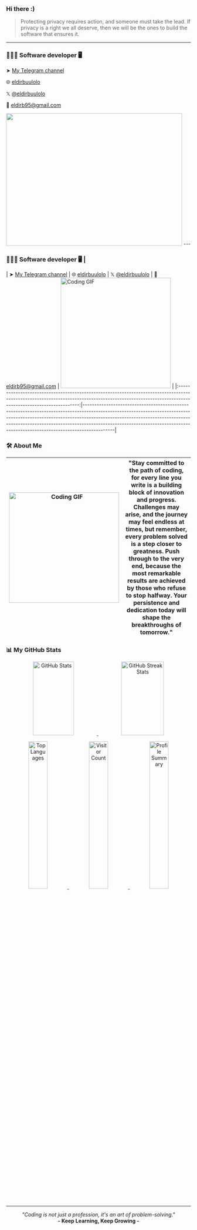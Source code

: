 ### Hi there :)

> Protecting privacy requires action, and someone must take the lead.
> If privacy is a right we all deserve, then we will be the ones to build the software that ensures it.

---

### 👩🏻‍💻 Software developer 🖥️

➤  [My Telegram channel](https://t.me/co_eld)

🌐  [eldirbuulolo](https://tmind-pi.vercel.app)

𝕏   [@eldirbuulolo](https://x.com/eldir_b)

📩  eldirb95@gmail.com

<img src="https://i.giphy.com/media/v1.Y2lkPTc5MGI3NjExeHA4MG5td2U0MWtjZ3VkZGdpZjdsdXE0MWRocWk4YTRpa2ZhbDVxbyZlcD12MV9pbnRlcm5hbF9naWZfYnlfaWQmY3Q9Zw/xUPGGDNsLvqsBOhuU0/giphy.gif" width="480" height="360" />
---

### 👩🏻‍💻 Software developer 🖥️    | 
| ➤ [My Telegram channel](https://t.me/co_eld)    | 
🌐 [eldirbuulolo](https://tmind-pi.vercel.app)    | 
𝕏 [@eldirbuulolo](https://x.com/eldir_b)    | 
📩 eldirb95@gmail.com  | <img src="https://i.giphy.com/media/v1.Y2lkPTc5MGI3NjExeHA4MG5td2U0MWtjZ3VkZGdpZjdsdXE0MWRocWk4YTRpa2ZhbDVxbyZlcD12MV9pbnRlcm5hbF9naWZfYnlfaWQmY3Q9Zw/xUPGGDNsLvqsBOhuU0/giphy.gif" alt="Coding GIF" width="300" height="300"/> |
|:------------------------------------------------------------------------------------------------------------------------------------------------------------------------------------------------:|-------------------------------------------------------------------------------------------------------------------------------------------------------------------------------------------------------------------------------------------------------------------------------------------------------------------------------------|



### 🛠 About Me

| <img src="https://media.giphy.com/media/paTz7UZbPfTZFRYnnB/giphy.gif" alt="Coding GIF" width="300" height="300"> | "Stay committed to the path of coding, for every line you write is a building block of innovation and progress. Challenges may arise, and the journey may feel endless at times, but remember, every problem solved is a step closer to greatness. Push through to the very end, because the most remarkable results are achieved by those who refuse to stop halfway. Your persistence and dedication today will shape the breakthroughs of tomorrow." |
|:----------------------------------------------------------------------------------------------------------------:|---------------------------------------------------------------------------------------------------------------------------------------------------------------------------------------------------------------------------------------------------------------------------------------------------------------------------------------------------------------------------------------------------------------------|

### 📊 My GitHub Stats

<p align="center">
  <!-- Row 1: GitHub Stats & Streak Stats -->
  <a href="https://github.com/eldirb21">
    <img width="47%" height="200" src="https://github-readme-stats.vercel.app/api?username=eldirb21&show_icons=true&theme=radical" alt="GitHub Stats">
  </a>
  <a href="https://git.io/streak-stats">
    <img width="48%" height="200" src="https://streak-stats.demolab.com/?user=eldirb21&theme=radical" alt="GitHub Streak Stats">
  </a>
</p>

<p align="center">
  <!-- Row 2: Additional Stats (Contributions, Achievements, etc.) -->
   <a href="https://github.com/eldirb21/github-readme-stats">
    <img width="32%" src="https://github-readme-stats.vercel.app/api/top-langs/?username=eldirb21&layout=compact&theme=radical" alt="Top Languages">
  </a>
  <a href="#">
    <img width="32%" src="https://profile-counter.glitch.me/eldirb21/count.svg" alt="Visitor Count">
  </a>
   <a href="https://github-profile-summary-cards.vercel.app/api/cards/profile-details?username=eldirb21">
    <img width="32%" src="https://github-profile-summary-cards.vercel.app/api/cards/profile-details?username=eldirb21&theme=radical" alt="Profile Summary">
  </a>
</p>

---

<p align="center"> <i>"Coding is not just a profession, it's an art of problem-solving."</i> <br> <b>- Keep Learning, Keep Growing -</b> </p>
